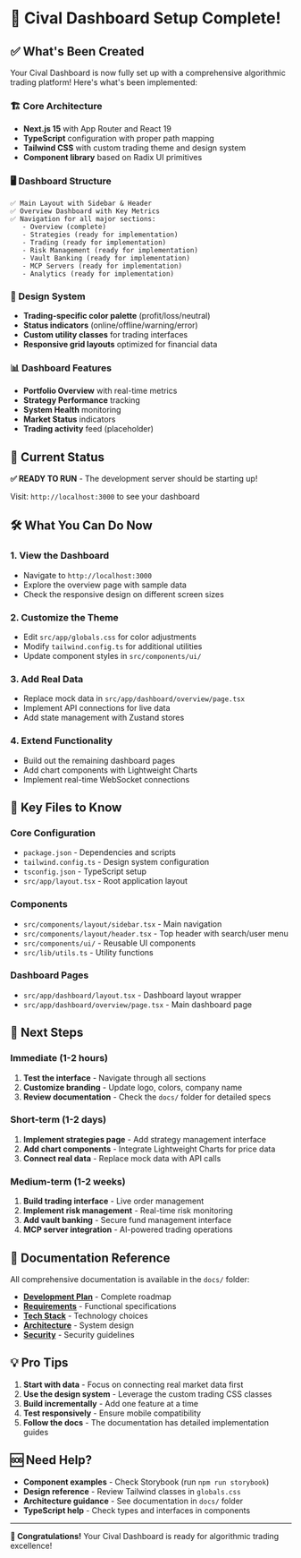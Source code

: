 # 🎉 Cival Dashboard Setup Complete!

## ✅ What's Been Created

Your Cival Dashboard is now fully set up with a comprehensive algorithmic trading platform! Here's what's been implemented:

### 🏗️ Core Architecture
- **Next.js 15** with App Router and React 19
- **TypeScript** configuration with proper path mapping
- **Tailwind CSS** with custom trading theme and design system
- **Component library** based on Radix UI primitives

### 🖥️ Dashboard Structure
```
✅ Main Layout with Sidebar & Header
✅ Overview Dashboard with Key Metrics
✅ Navigation for all major sections:
   - Overview (complete)
   - Strategies (ready for implementation)
   - Trading (ready for implementation)
   - Risk Management (ready for implementation)
   - Vault Banking (ready for implementation)
   - MCP Servers (ready for implementation)
   - Analytics (ready for implementation)
```

### 🎨 Design System
- **Trading-specific color palette** (profit/loss/neutral)
- **Status indicators** (online/offline/warning/error)
- **Custom utility classes** for trading interfaces
- **Responsive grid layouts** optimized for financial data

### 📊 Dashboard Features
- **Portfolio Overview** with real-time metrics
- **Strategy Performance** tracking
- **System Health** monitoring
- **Market Status** indicators
- **Trading activity** feed (placeholder)

## 🚀 Current Status

**✅ READY TO RUN** - The development server should be starting up!

Visit: `http://localhost:3000` to see your dashboard

## 🛠️ What You Can Do Now

### 1. View the Dashboard
- Navigate to `http://localhost:3000`
- Explore the overview page with sample data
- Check the responsive design on different screen sizes

### 2. Customize the Theme
- Edit `src/app/globals.css` for color adjustments
- Modify `tailwind.config.ts` for additional utilities
- Update component styles in `src/components/ui/`

### 3. Add Real Data
- Replace mock data in `src/app/dashboard/overview/page.tsx`
- Implement API connections for live data
- Add state management with Zustand stores

### 4. Extend Functionality
- Build out the remaining dashboard pages
- Add chart components with Lightweight Charts
- Implement real-time WebSocket connections

## 📂 Key Files to Know

### Core Configuration
- `package.json` - Dependencies and scripts
- `tailwind.config.ts` - Design system configuration
- `tsconfig.json` - TypeScript setup
- `src/app/layout.tsx` - Root application layout

### Components
- `src/components/layout/sidebar.tsx` - Main navigation
- `src/components/layout/header.tsx` - Top header with search/user menu
- `src/components/ui/` - Reusable UI components
- `src/lib/utils.ts` - Utility functions

### Dashboard Pages
- `src/app/dashboard/layout.tsx` - Dashboard layout wrapper
- `src/app/dashboard/overview/page.tsx` - Main dashboard page

## 🎯 Next Steps

### Immediate (1-2 hours)
1. **Test the interface** - Navigate through all sections
2. **Customize branding** - Update logo, colors, company name
3. **Review documentation** - Check the `docs/` folder for detailed specs

### Short-term (1-2 days)
1. **Implement strategies page** - Add strategy management interface
2. **Add chart components** - Integrate Lightweight Charts for price data
3. **Connect real data** - Replace mock data with API calls

### Medium-term (1-2 weeks)
1. **Build trading interface** - Live order management
2. **Implement risk management** - Real-time risk monitoring
3. **Add vault banking** - Secure fund management interface
4. **MCP server integration** - AI-powered trading operations

## 🔗 Documentation Reference

All comprehensive documentation is available in the `docs/` folder:

- **[Development Plan](docs/00_Cival_Dashboard_Development_Plan.md)** - Complete roadmap
- **[Requirements](docs/01_Project_Requirements.md)** - Functional specifications  
- **[Tech Stack](docs/02_Tech_Stack_APIs.md)** - Technology choices
- **[Architecture](docs/06_Technical_Architecture.md)** - System design
- **[Security](docs/09_Security_Compliance.md)** - Security guidelines

## 💡 Pro Tips

1. **Start with data** - Focus on connecting real market data first
2. **Use the design system** - Leverage the custom trading CSS classes
3. **Build incrementally** - Add one feature at a time
4. **Test responsively** - Ensure mobile compatibility
5. **Follow the docs** - The documentation has detailed implementation guides

## 🆘 Need Help?

- **Component examples** - Check Storybook (run `npm run storybook`)
- **Design reference** - Review Tailwind classes in `globals.css`
- **Architecture guidance** - See documentation in `docs/` folder
- **TypeScript help** - Check types and interfaces in components

---

**🎊 Congratulations!** Your Cival Dashboard is ready for algorithmic trading excellence! 